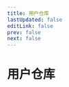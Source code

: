 ```yaml
---
title: 用户仓库
lastUpdated: false
editLink: false
prev: false
next: false
---
```


# 用户仓库

<script setup>
import Inventory from '../../vue/views/garage/function/Inventory.vue';
</script>

<Inventory />